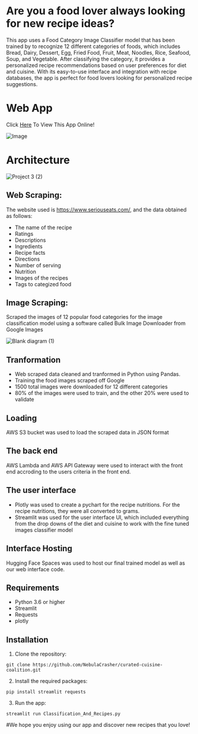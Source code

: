 # Are you a food lover always looking for new recipe ideas?

This app uses a Food Category Image Classifier model that has been trained by to recognize 12 different categories of foods, which includes Bread, Dairy, Dessert, Egg, Fried Food, Fruit, Meat, Noodles, Rice, Seafood, Soup, and Vegetable. After classifying the category, it provides a personalized recipe recommendations based on user preferences for diet and cuisine. With its easy-to-use interface and integration with recipe databases, the app is perfect for food lovers looking for personalized recipe suggestions.

# Web App
Click [Here](https://huggingface.co/spaces/Kaludi/Food-Category-Classification-And-Recipes-Recommender_App "Here") To View This App Online!

![Image](https://user-images.githubusercontent.com/63890666/220527352-d0c91d29-e0de-4e0d-9b68-dfaa00b4b6e4.png)

# Architecture

![Project 3 (2)](https://user-images.githubusercontent.com/111074755/220503596-36f2d9b6-4459-4c22-a037-fea40a98c855.png)

## Web Scraping:

The website used is https://www.seriouseats.com/, and the data obtained as follows:

- The name of the recipe
- Ratings
- Descriptions
- Ingredients 
- Recipe facts
- Directions
- Number of serving 
- Nutrition 
- Images of the recipes 
- Tags to categized food 

## Image Scraping:

Scraped the images of 12 popular food categories for the image classification model using a software called Bulk Image Downloader from Google Images

![Blank diagram (1)](https://user-images.githubusercontent.com/111074755/220501181-f60d9cab-5932-4c8d-b7fe-7e5eafbe3c4d.png)

## Tranformation

- Web scraped data cleaned and tranformed in Python using Pandas. 
- Training the food images scraped off Google 
- 1500 total images were downloaded for 12 different categories
- 80% of the images were used to train, and the other 20% were used to validate

## Loading

AWS S3 bucket was used to load the scraped data in JSON format

## The back end

AWS Lambda and AWS API Gateway were used to interact with the front end accroding to the users criteria in the front end.

## The user interface 

- Plotly was used to create a pychart for the recipe nutritions. For the recipe nutritions, they were all converted to grams. 
- Streamlit was used for the user interface UI, which included everything from the drop downs of the diet and cuisine to work with the fine tuned images classifier model

## Interface Hosting

Hugging Face Spaces was used to host our final trained model as well as our web interface code.

## Requirements

-   Python 3.6 or higher
-   Streamlit
-   Requests
-   plotly

## Installation

1.  Clone the repository:

`git clone https://github.com/NebulaCrasher/curated-cuisine-coalition.git` 

2.  Install the required packages:

`pip install streamlit requests` 

3.  Run the app:

`streamlit run Classification_And_Recipes.py`

#We hope you enjoy using our app and discover new recipes that you love!
